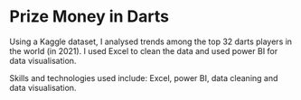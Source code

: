 # Prize Money in Darts
Using  a Kaggle dataset, I analysed trends among the top 32 darts players in the world (in 2021). I used Excel to clean the data and used power BI for data visualisation.

Skills and technologies used include: Excel, power BI, data cleaning and data visualisation.
